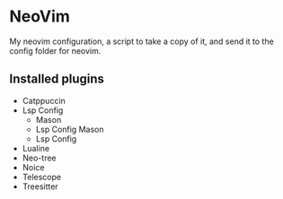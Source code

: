 # NeoVim

My neovim configuration, a script to take a copy of it, and send it to the config folder for neovim.

## Installed plugins

- Catppuccin
- Lsp Config
    - Mason
    - Lsp Config Mason
    - Lsp Config
- Lualine
- Neo-tree
- Noice
- Telescope
- Treesitter
